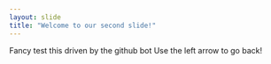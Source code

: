 ```yaml
---
layout: slide
title: "Welcome to our second slide!"
---
```

Fancy test this driven by the github bot
Use the left arrow to go back!

